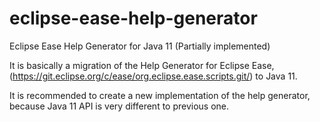 # eclipse-ease-help-generator
Eclipse Ease Help Generator for Java 11 (Partially implemented)

It is basically a migration of the Help Generator for Eclipse Ease, (https://git.eclipse.org/c/ease/org.eclipse.ease.scripts.git/) to Java 11.

It is recommended to create a new implementation of the help generator, because Java 11 API is very different to previous one.
